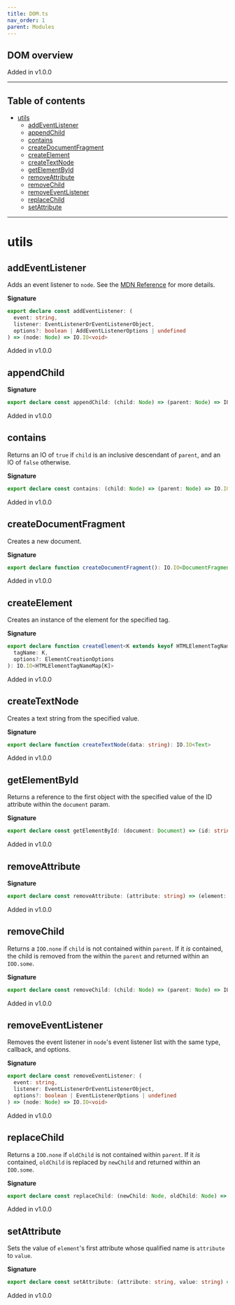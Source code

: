 ```yaml
---
title: DOM.ts
nav_order: 1
parent: Modules
---
```


## DOM overview

Added in v1.0.0

---

<h2 class="text-delta">Table of contents</h2>

- [utils](#utils)
  - [addEventListener](#addeventlistener)
  - [appendChild](#appendchild)
  - [contains](#contains)
  - [createDocumentFragment](#createdocumentfragment)
  - [createElement](#createelement)
  - [createTextNode](#createtextnode)
  - [getElementById](#getelementbyid)
  - [removeAttribute](#removeattribute)
  - [removeChild](#removechild)
  - [removeEventListener](#removeeventlistener)
  - [replaceChild](#replacechild)
  - [setAttribute](#setattribute)

---

# utils

## addEventListener

Adds an event listener to `node`. See the [MDN Reference](https://developer.mozilla.org/docs/Web/API/EventTarget/addEventListener) for more details.

**Signature**

```ts
export declare const addEventListener: (
  event: string,
  listener: EventListenerOrEventListenerObject,
  options?: boolean | AddEventListenerOptions | undefined
) => (node: Node) => IO.IO<void>
```

Added in v1.0.0

## appendChild

**Signature**

```ts
export declare const appendChild: (child: Node) => (parent: Node) => IO.IO<Node>
```

Added in v1.0.0

## contains

Returns an IO of `true` if `child` is an inclusive descendant of `parent`, and an IO of `false` otherwise.

**Signature**

```ts
export declare const contains: (child: Node) => (parent: Node) => IO.IO<boolean>
```

Added in v1.0.0

## createDocumentFragment

Creates a new document.

**Signature**

```ts
export declare function createDocumentFragment(): IO.IO<DocumentFragment>
```

Added in v1.0.0

## createElement

Creates an instance of the element for the specified tag.

**Signature**

```ts
export declare function createElement<K extends keyof HTMLElementTagNameMap>(
  tagName: K,
  options?: ElementCreationOptions
): IO.IO<HTMLElementTagNameMap[K]>
```

Added in v1.0.0

## createTextNode

Creates a text string from the specified value.

**Signature**

```ts
export declare function createTextNode(data: string): IO.IO<Text>
```

Added in v1.0.0

## getElementById

Returns a reference to the first object with the specified value of the ID attribute within the `document` param.

**Signature**

```ts
export declare const getElementById: (document: Document) => (id: string) => IOO.IOOption<HTMLElement>
```

Added in v1.0.0

## removeAttribute

**Signature**

```ts
export declare const removeAttribute: (attribute: string) => (element: HTMLElement) => IO.IO<void>
```

Added in v1.0.0

## removeChild

Returns a `IOO.none` if `child` is not contained within `parent`.
If it _is_ contained, the child is removed from the within the `parent` and returned within an `IOO.some`.

**Signature**

```ts
export declare const removeChild: (child: Node) => (parent: Node) => IOO.IOOption<Node>
```

Added in v1.0.0

## removeEventListener

Removes the event listener in `node`'s event listener list with the same type, callback, and options.

**Signature**

```ts
export declare const removeEventListener: (
  event: string,
  listener: EventListenerOrEventListenerObject,
  options?: boolean | EventListenerOptions | undefined
) => (node: Node) => IO.IO<void>
```

Added in v1.0.0

## replaceChild

Returns a `IOO.none` if `oldChild` is not contained within `parent`.
If it _is_ contained, `oldChild` is replaced by `newChild` and returned within an `IOO.some`.

**Signature**

```ts
export declare const replaceChild: (newChild: Node, oldChild: Node) => (parent: Node) => IOO.IOOption<Node>
```

Added in v1.0.0

## setAttribute

Sets the value of `element`'s first attribute whose qualified name is `attribute` to `value`.

**Signature**

```ts
export declare const setAttribute: (attribute: string, value: string) => (element: HTMLElement) => IO.IO<void>
```

Added in v1.0.0
